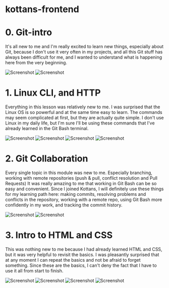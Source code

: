# kottans-frontend

# 0. Git-intro

It's all new to me and I'm really excited to learn new things, especially about Git, because I don't use it very often in my projects, and all this Git stuff has always been difficult for me, and I wanted to understand what is happening here from the very beginning.

![Screenshot](./screenshots/git_introduction.jpg)
![Screenshot](./screenshots/git_pushAndPull.jpg)


# 1. Linux CLI, and HTTP

Everything in this lesson was relatively new to me.
I was surprised that the Linux OS is so powerful and at the same time easy to learn. The commands may seem complicated at first, but they are actually quite simple.
I don't use Linux in my daily life, but I'm sure I'll be using these commands that I've already learned in the Git Bash terminal.

![Screenshot](./screenshots/quiz-1.jpg)
![Screenshot](./screenshots/quiz-2.jpg)
![Screenshot](./screenshots/quiz-3.jpg)
![Screenshot](./screenshots/quiz-4.jpg)

# 2. Git Collaboration

Every single topic in this module was new to me. Especially branching, working with remote repositories (push & pull, conflict resolution and Pull Requests)
It was really amazing to me that working in Git Bash can be so easy and convenient.
Since I joined Kottans, I will definitely use these things for my learning path here: making commits, resolving problems and conflicts in the repository, working with a remote repo, using Git Bash more confidently in my work, and tracking the commit history.

![Screenshot](./screenshots/learnGtiBranching-1.jpg)
![Screenshot](./screenshots/learnGitBranching-2.jpg)

# 3. Intro to HTML and CSS

This was nothing new to me because I had already learned HTML and CSS, but it was very helpful to revisit the basics.
I was pleasantly surprised that at any moment I can repeat the basics and not be afraid to forget something.
Since these are the basics, I can't deny the fact that I have to use it all from start to finish.

![Screenshot](./screenshots/w1.jpg)
![Screenshot](./screenshots/w2.jpg)
![Screenshot](./screenshots/css.PNG)
![Screenshot](./screenshots/html.PNG)